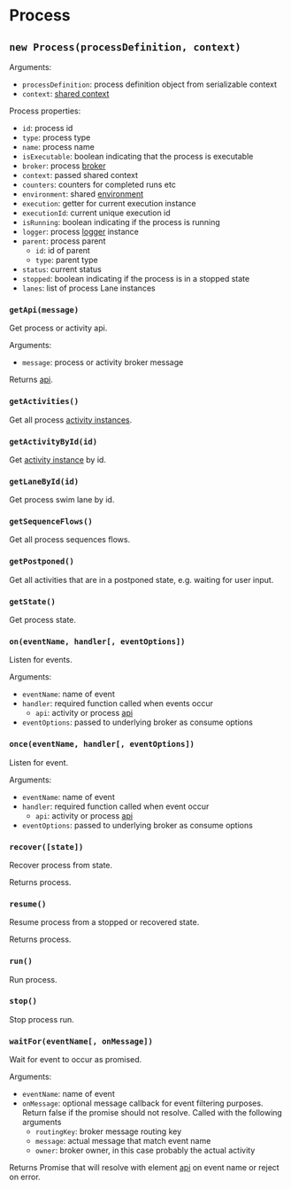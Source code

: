 Process
=======

## `new Process(processDefinition, context)`

Arguments:
- `processDefinition`: process definition object from serializable context
- `context`: [shared context](/docs/Context.md)

Process properties:
- `id`: process id
- `type`: process type
- `name`: process name
- `isExecutable`: boolean indicating that the process is executable
- `broker`: process [broker](https://github.com/paed01/smqp)
- `context`: passed shared context
- `counters`: counters for completed runs etc
- `environment`: shared [environment](/docs/Environment)
- `execution`: getter for current execution instance
- `executionId`: current unique execution id
- `isRunning`: boolean indicating if the process is running
- `logger`: process [logger](/docs/Environmnt.md#logger) instance
- `parent`: process parent
  - `id`: id of parent
  - `type`: parent type
- `status`: current status
- `stopped`: boolean indicating if the process is in a stopped state
- `lanes`: list of process Lane instances

### `getApi(message)`

Get process or activity api.

Arguments:
- `message`: process or activity broker message

Returns [api](/docs/SharedApi.md).

### `getActivities()`

Get all process [activity instances](/docs/Activity.md).

### `getActivityById(id)`

Get [activity instance](/docs/Activity.md) by id.

### `getLaneById(id)`

Get process swim lane by id.

### `getSequenceFlows()`

Get all process sequences flows.

### `getPostponed()`

Get all activities that are in a postponed state, e.g. waiting for user input.

### `getState()`

Get process state.

### `on(eventName, handler[, eventOptions])`

Listen for events.

Arguments:
- `eventName`: name of event
- `handler`: required function called when events occur
  - `api`: activity or process [api](/docs/SharedApi.md)
- `eventOptions`: passed to underlying broker as consume options

### `once(eventName, handler[, eventOptions])`

Listen for event.

Arguments:
- `eventName`: name of event
- `handler`: required function called when event occur
  - `api`: activity or process [api](/docs/SharedApi.md)
- `eventOptions`: passed to underlying broker as consume options

### `recover([state])`

Recover process from state.

Returns process.

### `resume()`

Resume process from a stopped or recovered state.

Returns process.

### `run()`

Run process.

### `stop()`

Stop process run.

### `waitFor(eventName[, onMessage])`

Wait for event to occur as promised.

Arguments:
- `eventName`: name of event
- `onMessage`: optional message callback for event filtering purposes. Return false if the promise should not resolve. Called with the following arguments
  - `routingKey`: broker message routing key
  - `message`: actual message that match event name
  - `owner`: broker owner, in this case probably the actual activity

Returns Promise that will resolve with element [api](/docs/SharedApi.md) on event name or reject on error.
